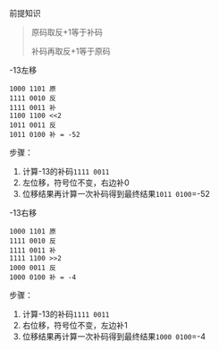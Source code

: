 前提知识

> 原码取反+1等于补码
>
> 补码再取反+1等于原码

-13左移

```
1000 1101 原
1111 0010 反
1111 0011 补
1100 1100 <<2
1011 0011 反
1011 0100 补 = -52
```

步骤：

1. 计算-13的补码`1111 0011`
2. 左位移，符号位不变，右边补0
3. 位移结果再计算一次补码得到最终结果`1011 0100`=-52

-13右移

```
1000 1101 原
1111 0010 反
1111 0011 补
1111 1100 >>2
1000 0011 反
1000 0100 补 = -4
```

步骤：

1. 计算-13的补码`1111 0011`
2. 右位移，符号位不变，左边补1
3. 位移结果再计算一次补码得到最终结果`1000 0100`=-4